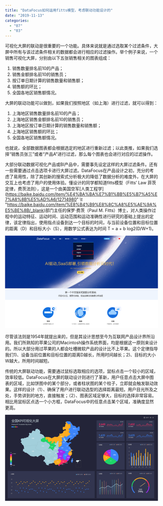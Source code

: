 ```yaml
---
title: "DataFocus如何运用fitts模型，考虑联动功能设计的"
date: "2019-11-13"
categories: 
  - "07"
  - "03"
---
```


可视化大屏的联动是很重要的一个功能。具体来说就是通过选取某个过滤条件，大屏中所有与该过滤条件相关的数据都会进行相应的过滤操作。举个例子来说，一个销售可视化大屏，分别由以下五张销售相关的图表组成：

1. 销售数量排名前10的产品；
2. 销售金额排名前10的销售员；
3. 按订单日期计算的销售数量和销售额；
4. 销售额的环比；
5. 全国各地区销售额情况。

大屏的联动功能可以做到，如果我们按照地区（如上海）进行过滤，就可以得到：

1. 上海地区销售数量排名前10的产品；
2. 上海地区销售金额排名前10的销售员；
3. 上海地区按订单日期计算的销售数量和销售额；
4. 上海地区销售额的环比；
5. 全国各地区销售额情况。

也就说，全部数据图表都会根据选定的地区进行重新过滤；以此类推，如果我们选择“销售员张三”或者“产品A”进行过滤，那么每个图表也会进行对应的过滤操作。

大部分联动数据可视化产品或BI产品中，需要事先设定这样的大屏过滤条件。还有一些需要通过点击选项卡进行大屏过滤。DataFocus在产品设计之初，充分的考虑了易用性，除了其创新的搜索式分析极大的降低了数据分析的难度外，在大屏的交互上也考虑了用户的使用体验。懂设计的同学都知道fitts模型（Fitts’ Law 菲茨定律，费茨法则），这是一个由美国空军[人类工程学](https://baike.baidu.com/item/%E4%BA%BA%E7%B1%BB%E5%B7%A5%E7%A8%8B%E5%AD%A6/12714980" \t "https://baike.baidu.com/item/%E8%B4%B9%E8%8C%A8%E5%AE%9A%E5%BE%8B/_blank)部门主任的保罗·费茨（Paul M. Fitts）博士，对人类操作过程中的运动特征、运动时间、运动范围和运动准确性进行研究的基础上提出的定律，该定律指出，使用指点设备到达一个目标的时间，与当前设备位置和目标位置的距离（D）和目标大小（S），用数学公式表达为时间 T = a + b log2(D/W+1)。

![](images/word-image-34.png)

尽管该法则是1954年就提出来的，但是其设计思想至今为互联网产品设计界所沿用。我们所熟知的苹果公司的Macintosh操作系统界面，均是根据这一原则来设计的。所以大部分用过苹果的人都会吐槽微软产品的设计比不上苹果。这个定律指导我们1)、设备当前位置和目标位置的距离D越长，所用时间越长；2)、目标的大小W越大，所用时间越短。

传统的大屏联动功能，需要通过鼠标选取相应的选项，鼠标点击一个较小的区域，效率较低。DataFocus在大屏的联动设计则进行了革新，用户任意点击大屏中图表的区域，比如饼图中的某个部分，或者柱状图的某个柱子，立即就会触发联动效果。这样的设计（1）、确保了用户进行联动选型的选择距离最短。用户目光所及之处，手势讲到的地方，直接触发；（2）、图表区域足够大，目标的选择非常容易。相比用鼠标区点选一个小方框，DataFocus中的任意点击某个区域，准确度显然更高。

![](images/图表优化-07.png)
